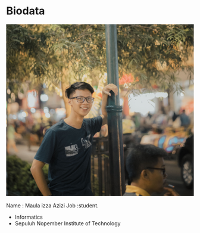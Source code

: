 # Biodata

[![N|Solid](_DSC5996.2.jpg)](_DSC5996.2.jpg)



Name : Maula izza Azizi
 Job :student.

  - Informatics
  - Sepuluh Nopember Institute of Technology
